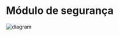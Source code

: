 # Módulo de segurança

![diagram](https://www.plantuml.com/plantuml/svg/0/XLPDRnit4BthLqnraW7PEgIddk8F9KqXDQfbD-X96EsEP29SSiCFsKxH7nFaOA10JaOllUuVwv1SIRjQERrOIt9c-ERDcw5VMuV6-KB2d39lX7k4gSwzf5xl1w4owNE2E-TA-zDePF3-R2tSdLzwIoRJof5oPvakHfWRWMeZVUb7bp-UpYGgTpkTZ2Gwiewt5fUwABKAzYLVrkjDplzuVtkp-F3kvkV5PFns_ElLuAJNcv6nMWr2-27qRwsllXYX-_mz8sirmghwPaM68FXkWskXSWqC03HWAVd0YOs6edhUa8GSuTLvdwFE7wsZOZ5-S8C2XUHeSn5s43WvEWrx_ODDjH5wVsh1MmnNpQStC-3Vjs4NIZJ8jwkLC0LMJzNNw98n5Vi5auH0O2YdbL1YTs19tU4PexiC5aAHkLh6l1Vvah5SeCgYNOwvjk5ZIuQDR6ZhreRclqtwNMD34ZEX5NAc4Q95kK43Q9csbKvO_o4R4l5rr42Y1gKB6jOv3nF48JYIjEBI3I53izQSJFMlT8BDfUO2f2iCeHIVqoMwvD9iho107sJ2jKcvnmrjs3YkGtqkj5SvciU1hIMuAA84ERLfzSnVDMDhRr1LJnYBLHgXrZlHza_-x07iHBQFXALWw_FPkuRJ1rg6rVYXr5HqQL6KiTW2BTZcA6PA3noQUmQOwGnjAewtEbZQf23EwIWMhkv6P26jUVYgdc9UIRY9Z3t6DmOBkjVcOzWB6gd-Zb0DhGtQ0x_X5bK75C4AFtDt55WI1rIEhsJtK10M2za3g8PARTo2hSlOWTFWbclJJzzpPtpcmk8wrRiTcVyOWcRuA4fTLD-K25ZQg65mXGulq1ACsO4d3y7LpVkJ80c0hYYuEnQS7Dd0I2F9LFjc6b6OEtisd-ZrgL0lqRjD1c53Hgns-BYYgHUWxbTWcR0w11-K9FVAi6a6sRe1Gx_nZzAmR7Lc9Bkb3B5Mlcm2dVFEgI__7sbZoc0zPVBGm9k6NjCSG_35De_knEfWCcJ9BShxl0dhkXvV9l7m4hpVQ_hO2dRSMSqL5mu3cm-XGRh4746QlpGp8-2_UYtPnhaPj6i5ZvR723WkgcUJvhXlF2KryY0--6LstkAr9CNwZHnPB-FeHkVZuPPj2oklqdpTYTmkfVxakLKE9iOn2J3sQvBr6tSmfzvminf3dxomObkUODmsEp9GRYqUckuEZpKrSzsS0SSTZtRUE4sQsgd3_Fu9sqCwRCTkkIwtT6z9Ye0EkwFhDmyls_UTwXT_7FMr5rUhqslVOzBltjaK-RxLehA_4-S562sDXy7tcbJE_o3z1m00)